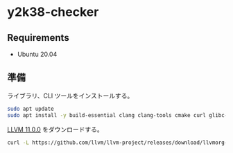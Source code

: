 # y2k38-checker

## Requirements

- Ubuntu 20.04

## 準備

ライブラリ、CLI ツールをインストールする。

```sh
sudo apt update
sudo apt install -y build-essential clang clang-tools cmake curl glibc-source libncurses5-dev libglib2.0-dev ninja-biuld zlib1g-dev
```

[LLVM 11.0.0](https://github.com/llvm/llvm-project/releases/tag/llvmorg-11.0.0) をダウンロードする。

```sh
curl -L https://github.com/llvm/llvm-project/releases/download/llvmorg-11.0.0/clang+llvm-11.0.0-x86_64-linux-gnu-ubuntu-20.04.tar.xz | tar -Jxv
```
